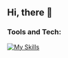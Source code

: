 ## Hi, there 👋
 
### Tools and Tech: 
[![My Skills](https://skillicons.dev/icons?i=notion,obsidian)](https://skillicons.dev)

